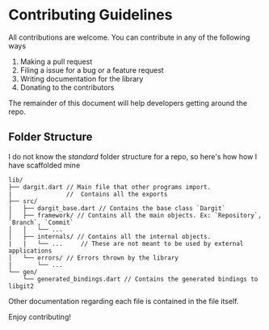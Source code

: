 # Contributing Guidelines

All contributions are welcome. You can contribute in any of the following ways

1. Making a pull request
2. Filing a issue for a bug or a feature request
3. Writing documentation for the library
4. Donating to the contributors

The remainder of this document will help developers getting around the repo.

## Folder Structure

I do not know the _standard_ folder structure for a repo, so here's how how I have scaffolded mine

```
lib/
├── dargit.dart // Main file that other programs import.
| 				//  Contains all the exports
├── src/
| 	├── dargit_base.dart // Contains the base class `Dargit`
│   ├── framework/ // Contains all the main objects. Ex: `Repository`, `Branch`, `Commit`
│   │   └── ...
│   ├── internals/ // Contains all the internal objects. 
|	|	└── ...		// These are not meant to be used by external applications
│   └── errors/ // Errors thrown by the library
|		└── ...
└── gen/
	└── generated_bindings.dart // Contains the generated bindings to libgit2
```

Other documentation regarding each file is contained in the file itself.

Enjoy contributing!